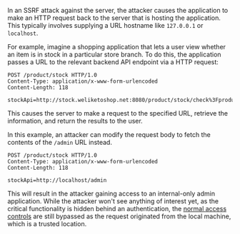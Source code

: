 In an SSRF attack against the server, the attacker causes the application to make an HTTP request back to the server that is hosting the application. This typically involves supplying a URL hostname like `127.0.0.1` or `localhost`.

For example, imagine a shopping application that lets a user view whether an item is in stock in a particular store branch. To do this, the application passes a URL to the relevant backend API endpoint via a HTTP request:
```http
POST /product/stock HTTP/1.0
Content-Type: application/x-www-form-urlencoded
Content-Length: 118

stockApi=http://stock.weliketoshop.net:8080/product/stock/check%3FproductId%3D6%26storeId%3D1
```
This causes the server to make a request to the specified URL, retrieve the information, and return the results to the user.

In this example, an attacker can modify the request body to fetch the contents of the `/admin` URL instead.
```http
POST /product/stock HTTP/1.0
Content-Type: application/x-www-form-urlencoded
Content-Length: 118

stockApi=http://localhost/admin
```
This will result in the attacker gaining access to an internal-only admin application. While the attacker won't see anything of interest yet, as the critical functionality is hidden behind an authentication, the [normal access controls](obsidian://open?vault=security-notes&file=Offensive%20Security%2FWeb%20Application%20Security%2FServer-side%20Vulnerabilities%2FAccess%20Control%2FIntroduction) are still bypassed as the request originated from the local machine, which is a trusted location.